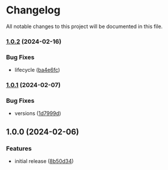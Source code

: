 # Changelog

All notable changes to this project will be documented in this file.

### [1.0.2](https://github.com/finisterra-io/terraform-aws-aurora/compare/v1.0.1...v1.0.2) (2024-02-16)


### Bug Fixes

* lifecycle ([ba4e6fc](https://github.com/finisterra-io/terraform-aws-aurora/commit/ba4e6fc99bb26f0fdaf6f595dd1d7ffacd66e973))

### [1.0.1](https://github.com/finisterra-io/terraform-aws-aurora/compare/v1.0.0...v1.0.1) (2024-02-07)


### Bug Fixes

* versions ([1d7999d](https://github.com/finisterra-io/terraform-aws-aurora/commit/1d7999d5cc768fc6dd6a5608796ee9c39d565e56))

## 1.0.0 (2024-02-06)


### Features

* initial release ([8b50d34](https://github.com/finisterra-io/terraform-aws-aurora/commit/8b50d34f0c1cd75318db7dcc90c5262e637d422f))
